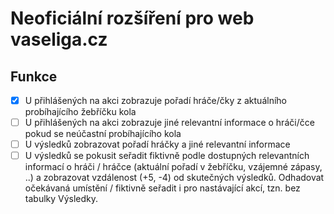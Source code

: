 # Neoficiální rozšíření pro web vaseliga.cz

## Funkce

- [x] U přihlášených na akci zobrazuje pořadí hráče/čky z aktuálního probíhajícího žebříčku kola
- [ ] U přihlášených na akci zobrazuje jiné relevantní informace o hráči/čce pokud se neúčastní probíhajícího  kola
- [ ] U výsledků zobrazovat pořadí hráčky a jiné relevantní informace
- [ ] U výsledků se pokusit seřadit fiktivně podle dostupných relevantních informací o hráči / hráčce (aktuální pořadí v žebříčku, vzájemné zápasy, ..) a zobrazovat vzdálenost (+5, -4) od skutečných výsledků. Odhadovat očekávaná umístění / fiktivně seřadit i pro nastávající akcí, tzn. bez tabulky Výsledky.